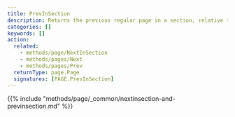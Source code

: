 ```yaml
---
title: PrevInSection
description: Returns the previous regular page in a section, relative to the given page. 
categories: []
keywords: []
action:
  related:
    - methods/page/NextInSection
    - methods/pages/Next
    - methods/pages/Prev
  returnType: page.Page
  signatures: [PAGE.PrevInSection]
---
```


{{% include "methods/page/_common/nextinsection-and-previnsection.md" %}}
